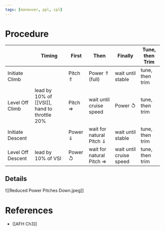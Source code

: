 ```yaml
---
tags: [maneuver, ppl, cpl]
---
```


# Procedure

| | Timing | First | Then | Finally | Tune, then Trim |  
| -- | -- | -- | --| -- | -- |  
| Initiate Climb |  | Pitch &#x21D1; | Power &#x21D1; (full) | wait until stable | tune, then trim |  
| Level Off Climb | lead by 10% of [[VSI]], hand to throttle 20%| Pitch &#x21D2; | wait until cruise speed | Power &#x21BA; | tune, then trim |  
| Initiate Descent | | Power &#x21D3; | wait for natural Pitch &#x21D3; | wait until stable | tune, then trim |  
| Level Off Descent | lead by 10% of VSI | Power &#x21BA; | wait for natural Pitch &#x21D2; | wait until cruise speed | tune, then trim |

## Details
![[Reduced Power Pitches Down.jpeg]]

# References
- [[AFH Ch3]]
